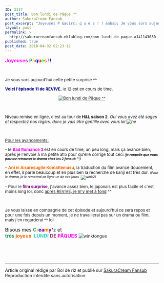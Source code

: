 ```yaml
---
ID: 3117
post_title: Bon lundi de Pâque ^^
author: SakuraCream Fansub
post_excerpt: "Joyeuses P &acirc; q u e s ! ! &nbsp; Je vous sors aujourd'hui cette petite surprise ^^ Voici l'&eacute;pisode 11 de REVIVE , le 12 est en cours de time. &nbsp; Niveau remise en ligne, c'est au tour de H&amp;L saison 2 . Oui vous avez &eacute;t&eacute; sages et respectez nos r&egrave;gles, donc je vais &ecirc;tre gentille avec vous lol&nbsp; &nbsp;..."
layout: post
permalink: >
  http://sakuracreamfansub.eklablog.com/bon-lundi-de-paque-a141143030
published: true
post_date: 2018-04-02 02:23:12
---
```

<p><strong><span style="font-size: 12pt;"><span style="color: #ff00ff;">Joyeuses</span> <span style="color: #339966;">P<span style="color: #ffcc00;">&acirc;</span><span style="color: #0000ff;">q</span><span style="color: #ff0000;">u</span><span style="color: #00ff00;">e</span><span style="color: #ff6600;">s</span></span> <span style="color: #993300;">!<span style="color: #0000ff;">!</span></span></span></strong></p>
<p>&nbsp;</p>
<p><span style="font-size: 10pt;">Je vous sors aujourd'hui cette petite surprise ^^</span></p>
<p><span style="font-size: 10pt;"><strong><span style="color: #000080;">Voici l'&eacute;pisode 11 de REVIVE</span></strong>, le 12 est en cours de time.</span></p>
<p style="text-align: center;"><span style="font-size: 10pt;"><a href="http://sakuracreamfansub.eklablog.com/revive-the-reborn-of-superstar-a127949426" ><img src="https://united-subs.dearclouds.com/wp-content/uploads/2018/04/89c7fdb6d7d7473f0c6629778f3a5140.jpg" alt="Bon lundi de P&auml;que ^^"/></a></span></p>
<p>&nbsp;</p>
<p><span style="font-size: 10pt;">Niveau remise en ligne, c'est au tour de<strong> H&amp;L saison 2</strong>. <em>Oui vous avez &eacute;t&eacute; sages et respectez nos r&egrave;gles, donc je vais &ecirc;tre gentille avec vous lol&nbsp;<img src="" alt="he"/></em></span></p>
<p>&nbsp;</p>
<p><span style="text-decoration: underline;"><span style="font-size: 10pt;">Pour les avancements:</span></span></p>
<p><span style="font-size: 10pt;">- le <strong><span style="color: #ff00ff;">Bad Romance 3</span> </strong>est en cours de time, un peu long, mais &ccedil;a avance bien, apr&egrave;s je l'envoie &agrave; ma petite atl5 pour qu'elle corrige tout ceci <strong><span style="font-size: 8pt;"><em>(je rappelle que vous pouvez retrouver le drama chez les 2 fansub ^^)</em></span></strong></span></p>
<p><span style="font-size: 10pt;">- <strong><span style="color: #ff6600;">Ani ni Aisaresugite Komattemasu</span></strong>, la traduction du film avance doucement, en effet, il parle beaucoup et en plus ben la recherche de kanji est tr&egrave;s dur. <span style="font-size: 8pt;"><em>(Pour le drama, je le remettrai en ligne un de ces jours&nbsp; <img src="" alt="wink2"/>)</em></span></span></p>
<p><span style="font-size: 10pt;">- Pour le<span style="color: #800080;"><strong> film surprise,</strong></span> j'avance assez bien, le japonais est plus facile et c'est moins long lol, donc <span style="text-decoration: underline;">apr&egrave;s REVIVE, je m'y met &agrave; fond</span> ^^</span></p>
<p>&nbsp;</p>
<p><span style="font-size: 10pt;">Je vous laisse en compagnie de cet &eacute;pisode et aujourd'hui ce sera repos et pour une fois depuis un moment, je ne travaillerai pas sur un drama ou film, mais j'en regarderai ^^ lol</span></p>
<p><span style="font-size: 12pt;">Bisous mes <strong><span style="color: #800080;"><span style="color: #339966;">C</span><span style="color: #ffcc00;">r</span><span style="color: #0000ff;">e</span>a<span style="color: #ff6600;">m</span>y'<span style="color: #339966;">z</span></span></strong> et<br/> <strong><span style="color: #339966;">tr&egrave;s</span> <span style="color: #ff6600;">joyeux&nbsp;</span> <span style="color: #33cccc;">LUNDI</span> <span style="color: #993366;">DE</span> <span style="color: #ff00ff;">P&Acirc;QUES</span></strong>&nbsp;</span><img src="" alt="winktongue"/></p><br /><br /><br /><hr />Article original rédigé par Bol de riz et publié sur <a href="http://sakuracreamfansub.eklablog.com/">SakuraCream Fansub</a> <br /> Reproduction interdite sans autorisation